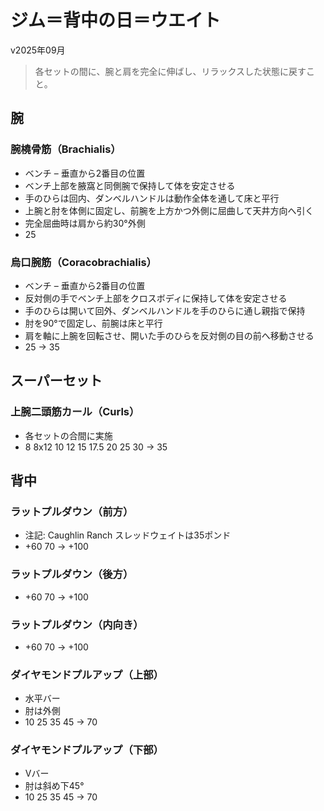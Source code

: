 # ジム＝背中の日＝ウエイト

v2025年09月
> 各セットの間に、腕と肩を完全に伸ばし、リラックスした状態に戻すこと。

## 腕
### 腕橈骨筋（Brachialis）
- ベンチ – 垂直から2番目の位置
- ベンチ上部を腋窩と同側腕で保持して体を安定させる
- 手のひらは回内、ダンベルハンドルは動作全体を通して床と平行
- 上腕と肘を体側に固定し、前腕を上方かつ外側に屈曲して天井方向へ引く
- 完全屈曲時は肩から約30°外側
- 25

### 烏口腕筋（Coracobrachialis）
- ベンチ – 垂直から2番目の位置
- 反対側の手でベンチ上部をクロスボディに保持して体を安定させる
- 手のひらは開いて回外、ダンベルハンドルを手のひらに通し親指で保持
- 肘を90°で固定し、前腕は床と平行
- 肩を軸に上腕を回転させ、開いた手のひらを反対側の目の前へ移動させる
- 25 → 35

## スーパーセット
### 上腕二頭筋カール（Curls）
- 各セットの合間に実施
- 8 8x12 10 12 15 17.5 20 25 30 → 35

## 背中
### ラットプルダウン（前方）
- 注記: Caughlin Ranch スレッドウェイトは35ポンド
- +60 70 → +100

### ラットプルダウン（後方）
- +60 70 → +100

### ラットプルダウン（内向き）
- +60 70 → +100

### ダイヤモンドプルアップ（上部）
- 水平バー
- 肘は外側
- 10 25 35 45 → 70

### ダイヤモンドプルアップ（下部）
- Vバー
- 肘は斜め下45°
- 10 25 35 45 → 70
